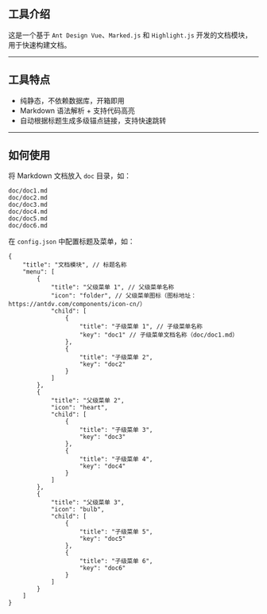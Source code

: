 ## 工具介绍
这是一个基于 `Ant Design Vue`、`Marked.js` 和 `Highlight.js` 开发的文档模块，用于快速构建文档。

---

## 工具特点
- 纯静态，不依赖数据库，开箱即用
- Markdown 语法解析 + 支持代码高亮
- 自动根据标题生成多级锚点链接，支持快速跳转

---

## 如何使用
将 Markdown 文档放入 `doc` 目录，如：
```
doc/doc1.md
doc/doc2.md
doc/doc3.md
doc/doc4.md
doc/doc5.md
doc/doc6.md
```

在 `config.json` 中配置标题及菜单，如：
```
{
    "title": "文档模块", // 标题名称
    "menu": [
        {
            "title": "父级菜单 1", // 父级菜单名称
            "icon": "folder", // 父级菜单图标（图标地址：https://antdv.com/components/icon-cn/）
            "child": [
                {
                    "title": "子级菜单 1", // 子级菜单名称
                    "key": "doc1" // 子级菜单文档名称（doc/doc1.md）
                },
                {
                    "title": "子级菜单 2",
                    "key": "doc2"
                }
            ]
        },
        {
            "title": "父级菜单 2",
            "icon": "heart",
            "child": [
                {
                    "title": "子级菜单 3",
                    "key": "doc3"
                },
                {
                    "title": "子级菜单 4",
                    "key": "doc4"
                }
            ]
        },
        {
            "title": "父级菜单 3",
            "icon": "bulb",
            "child": [
                {
                    "title": "子级菜单 5",
                    "key": "doc5"
                },
                {
                    "title": "子级菜单 6",
                    "key": "doc6"
                }
            ]
        }
    ]
}
```
